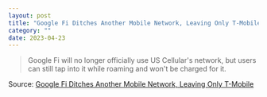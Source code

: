 ```yaml
---
layout: post
title: "Google Fi Ditches Another Mobile Network, Leaving Only T-Mobile"
category: ""
date: 2023-04-23
---
```


>Google Fi will no longer officially use US Cellular's network, but users can still tap into it while roaming and won't be charged for it.

Source: [Google Fi Ditches Another Mobile Network, Leaving Only T-Mobile](https://www.cnet.com/tech/mobile/google-fi-reportedly-drops-us-cellular-leaving-t-mobile-as-last-network/)
